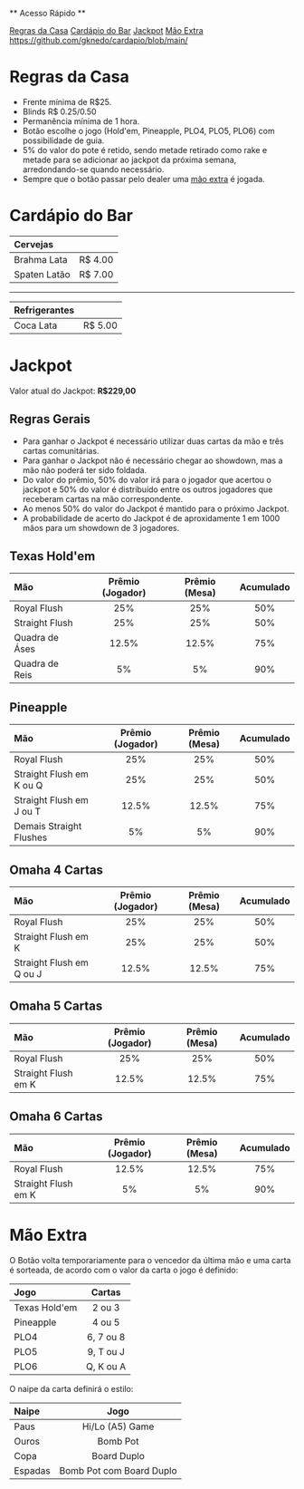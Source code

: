 ** Acesso Rápido **

[Regras da Casa](index.md#regras-da-casa)
[Cardápio do Bar](index.md#cardápio-do-bar)
[Jackpot](index.md#jackpot)
[Mão Extra](index.md#mão-extra)
https://github.com/gknedo/cardapio/blob/main/

# Regras da Casa

- Frente mínima de R$25.
- Blinds R$ 0.25/0.50
- Permanência mínima de 1 hora.
- Botão escolhe o jogo (Hold'em, Pineapple, PLO4, PLO5, PLO6) com possibilidade de guia.
- 5% do valor do pote é retido, sendo metade retirado como rake e metade para se adicionar ao jackpot da próxima semana, arredondando-se quando necessário.
- Sempre que o botão passar pelo dealer uma [mão extra](index.md#mão-extra) é jogada.

# Cardápio do Bar

| Cervejas | |
| :-- | --: |
| Brahma Lata | R$ 4.00 |
| Spaten Latão | R$ 7.00 |

* * *

| Refrigerantes | |
| :-- | --: |
| Coca Lata | R$ 5.00 |

# Jackpot
Valor atual do Jackpot: **R$229,00**

## Regras Gerais
- Para ganhar o Jackpot é necessário utilizar duas cartas da mão e três cartas comunitárias.
- Para ganhar o Jackpot não é necessário chegar ao showdown, mas a mão não poderá ter sido foldada.
- Do valor do prêmio, 50% do valor irá para o jogador que acertou o jackpot e 50% do valor é distribuído entre os outros jogadores que receberam cartas na mão correspondente.
- Ao menos 50% do valor do Jackpot é mantido para o próximo Jackpot.
- A probabilidade de acerto do Jackpot é de aproxidamente 1 em 1000 mãos para um showdown de 3 jogadores.

## Texas Hold'em

| Mão | Prêmio (Jogador) | Prêmio (Mesa) | Acumulado |
| :-- | :--:| :--: | :--: |
| Royal Flush | 25% | 25% | 50% |
| Straight Flush | 25% | 25% | 50% |
| Quadra de Áses | 12.5% | 12.5% | 75% |
| Quadra de Reis | 5% | 5% | 90% |

## Pineapple

| Mão | Prêmio (Jogador) | Prêmio (Mesa) | Acumulado |
| :-- | :--:| :--: | :--: |
| Royal Flush | 25% | 25% | 50% |
| Straight Flush em K ou Q | 25% | 25% | 50% |
| Straight Flush em J ou T | 12.5% | 12.5% | 75% |
| Demais Straight Flushes | 5% | 5% | 90% |

## Omaha 4 Cartas

| Mão | Prêmio (Jogador) | Prêmio (Mesa) | Acumulado |
| :-- | :--:| :--: | :--: |
| Royal Flush | 25% | 25% | 50% |
| Straight Flush em K | 25% | 25% | 50% |
| Straight Flush em Q ou J | 12.5% | 12.5% | 75% |

## Omaha 5 Cartas

| Mão | Prêmio (Jogador) | Prêmio (Mesa) | Acumulado |
| :-- | :--:| :--: | :--: |
| Royal Flush | 25% | 25% | 50% |
| Straight Flush em K | 12.5% | 12.5% | 75% |

## Omaha 6 Cartas

| Mão | Prêmio (Jogador) | Prêmio (Mesa) | Acumulado |
| :-- | :--:| :--: | :--: |
| Royal Flush | 12.5% | 12.5% | 75% |
| Straight Flush em K | 5% | 5% | 90% |

# Mão Extra
O Botão volta temporariamente para o vencedor da última mão e uma carta é sorteada, de acordo com o valor da carta o jogo é definido:

| Jogo | Cartas |
| :-- | :--:|
| Texas Hold'em | 2 ou 3 |
| Pineapple | 4 ou 5 |
| PLO4 | 6, 7 ou 8 |
| PLO5 | 9, T ou J |
| PLO6 | Q, K ou A |

O naipe da carta definirá o estilo:

| Naipe | Jogo |
| :-- | :--:|
| Paus | Hi/Lo (A5) Game |
| Ouros | Bomb Pot |
| Copa | Board Duplo |
| Espadas | Bomb Pot com Board Duplo |
